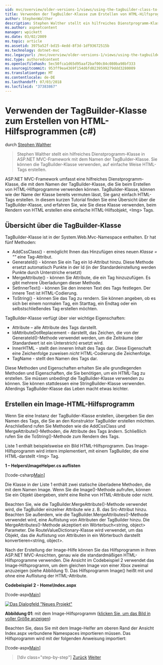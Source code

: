 ```yaml
---
uid: mvc/overview/older-versions-1/views/using-the-tagbuilder-class-to-build-html-helpers-cs
title: Verwenden der TagBuilder-Klasse zum Erstellen von HTML-Hilfsprogrammen (c#) | Microsoft-Dokumentation
author: StephenWalther
description: Stephen Walther stellt ein hilfreiches Dienstprogramm-Klasse in ASP.NET MVC-Framework mit dem Namen der TagBuilder-Klasse. Sie können die TagBuilder-Klasse, um problemlos verwenden...
ms.author: aspnetcontent
manager: wpickett
ms.date: 03/02/2009
ms.topic: article
ms.assetid: 3975a52f-bd15-4edd-8f3d-1df93672515b
ms.technology: dotnet-mvc
msc.legacyurl: /mvc/overview/older-versions-1/views/using-the-tagbuilder-class-to-build-html-helpers-cs
msc.type: authoredcontent
ms.openlocfilehash: 5ec50fca1d65d95aaf2baf00c84c080ba98bf333
ms.sourcegitcommit: 953ff9ea4369f154d6fd0239599279ddd3280009
ms.translationtype: MT
ms.contentlocale: de-DE
ms.lasthandoff: 07/03/2018
ms.locfileid: "37383867"
---
```

<a name="using-the-tagbuilder-class-to-build-html-helpers-c"></a>Verwenden der TagBuilder-Klasse zum Erstellen von HTML-Hilfsprogrammen (c#)
====================
durch [Stephen Walther](https://github.com/StephenWalther)

> Stephen Walther stellt ein hilfreiches Dienstprogramm-Klasse in ASP.NET MVC-Framework mit dem Namen der TagBuilder-Klasse. Sie können die TagBuilder-Klasse verwenden, auf einfache Weise HTML-Tags erstellen.


ASP.NET MVC-Framework umfasst eine hilfreiches Dienstprogramm-Klasse, die mit dem Namen der TagBuilder-Klasse, die Sie beim Erstellen von HTML-Hilfsprogramme verwenden können. TagBuilder-Klasse, können wie der Name der Klasse bereits vermuten lässt, Sie ganz einfach HTML-Tags erstellen. In diesem kurzen Tutorial finden Sie eine Übersicht über die TagBuilder-Klasse, und erfahren Sie, wie Sie diese Klasse verwenden, beim Rendern von HTML erstellen eine einfache HTML-Hilfsobjekt, &lt;Img&gt; Tags.

## <a name="overview-of-the-tagbuilder-class"></a>Übersicht über die TagBuilder-Klasse

TagBuilder-Klasse ist in der System.Web.Mvc-Namespace enthalten. Er hat fünf Methoden:

- AddCssClass() - ermöglicht Ihnen das Hinzufügen eines neuen *Klasse = ""* eine Tag-Attribut.
- GenerateId() - können Sie ein Tag ein Id-Attribut hinzu. Diese Methode ersetzt automatisch Punkte in der Id (in der Standardeinstellung werden Punkte durch Unterstriche ersetzt)
- MergeAttribute() - können Sie Attribute, die ein Tag hinzuzufügen. Es gibt mehrere Überladungen dieser Methode.
- SetInnerText() - können Sie den inneren Text des Tags festlegen. Der innere Text ist HTML-Codierung.
- ToString() - können Sie das Tag zu rendern. Sie können angeben, ob es sich bei einem normalen Tag, ein Starttag, ein Endtag oder ein selbstschließendes Tag erstellen möchten.
  

TagBuilder-Klasse verfügt über vier wichtige Eigenschaften:

- Attribute – alle Attribute des Tags darstellt.
- IdAttributeDotReplacement - darstellt, das Zeichen, die von der GenerateId()-Methode verwendet werden, um die Zeiträume (der Standardwert ist ein Unterstrich) ersetzt wird.
- InnerHTML - stellt den inneren Inhalt des Tags dar. Diese Eigenschaft eine Zeichenfolge zuweisen *nicht* HTML-Codierung die Zeichenfolge.
- TagName - stellt den Namen des Tags dar.

Diese Methoden und Eigenschaften erhalten Sie alle grundlegenden Methoden und Eigenschaften, die Sie benötigen, um ein HTML-Tag zu erstellen. Sie müssen unbedingt die TagBuilder-Klasse verwenden zu können. Sie können stattdessen eine StringBuilder-Klasse verwenden. Allerdings TagBuilder-Klasse das Leben macht etwas leichter.

## <a name="creating-an-image-html-helper"></a>Erstellen ein Image-HTML-Hilfsprogramm

Wenn Sie eine Instanz der TagBuilder-Klasse erstellen, übergeben Sie den Namen des Tags, die Sie an den Konstruktor TagBuilder erstellen möchten. Anschließend rufen Sie Methoden wie die AddCssClass und MergeAttribute()-Methoden, die Attribute des Tags ändern. Schließlich rufen Sie die ToString()-Methode zum Rendern des Tags.

Liste 1 enthält beispielsweise ein Bild HTML-Hilfsprogramm. Das Image-Hilfsprogramm wird intern implementiert, mit einem TagBuilder, die eine HTML-darstellt &lt;Img&gt; Tag.

**1 – Helpers\ImageHelper.cs auflisten**

[!code-csharp[Main](using-the-tagbuilder-class-to-build-html-helpers-cs/samples/sample1.cs)]

Die Klasse in der Liste 1 enthält zwei statische überladene Methoden, die mit dem Namen Image. Wenn Sie die Image()-Methode aufrufen, können Sie ein Objekt übergeben, steht eine Reihe von HTML-Attribute oder nicht.

Beachten Sie, wie die TagBuilder.MergeAttribute()-Methode verwendet wird, die TagBuilder einzelner Attribute wie z. B. das Src-Attribut hinzu. Beachten Sie außerdem, wie die TagBuilder.MergeAttributes()-Methode verwendet wird, eine Auflistung von Attributen der TagBuilder hinzu. Die MergeAttributes()-Methode akzeptiert ein Wörterbuch&lt;string, object&gt; Parameter. Die RouteValueDictionary-Klasse wird verwendet, um das Objekt, das die Auflistung von Attributen in ein Wörterbuch darstellt konvertieren&lt;string, object&gt;.

Nach der Erstellung der Image-Hilfe können Sie das Hilfsprogramm in Ihren ASP.NET MVC-Ansichten, genau wie die standardmäßigen HTML-Hilfsprogramme verwenden. Die Ansicht im Codebeispiel 2 verwendet das Image-Hilfsprogramm, um dem gleichen Image von einer Xbox zweimal anzuzeigen (siehe Abbildung 1). Das Hilfsprogramm Image() heißt mit und ohne eine Auflistung der HTML-Attribute.

**Codebeispiel 2 - Home\Index.aspx**

[!code-aspx[Main](using-the-tagbuilder-class-to-build-html-helpers-cs/samples/sample2.aspx)]


[![Das Dialogfeld "Neues Projekt"](using-the-tagbuilder-class-to-build-html-helpers-cs/_static/image1.jpg)](using-the-tagbuilder-class-to-build-html-helpers-cs/_static/image1.png)

**Abbildung 01**: mit dem Image-Hilfsprogramm ([klicken Sie, um das Bild in voller Größe anzeigen](using-the-tagbuilder-class-to-build-html-helpers-cs/_static/image2.png))


Beachten Sie, dass Sie mit dem Image-Helfer am oberen Rand der Ansicht Index.aspx verbundene Namespaces importieren müssen. Das Hilfsprogramm wird mit der folgenden Anweisung importiert:

[!code-aspx[Main](using-the-tagbuilder-class-to-build-html-helpers-cs/samples/sample3.aspx)]

> [!div class="step-by-step"]
> [Zurück](creating-custom-html-helpers-cs.md)
> [Weiter](creating-page-layouts-with-view-master-pages-cs.md)
